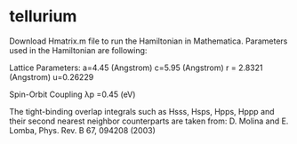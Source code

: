# tellurium
Download Hmatrix.m file to run the Hamiltonian in Mathematica.
Parameters used in the Hamiltonian are following:

Lattice Parameters:
a=4.45 (Angstrom)
c=5.95 (Angstrom)
r = 2.8321 (Angstrom)
u=0.26229

Spin-Orbit Coupling
λp =0.45 (eV)

The tight-binding overlap integrals such as Hsss, Hsps, Hpps, Hppp and their second nearest neighbor counterparts are taken from:
D. Molina and E. Lomba, Phys. Rev. B 67, 094208 (2003)

